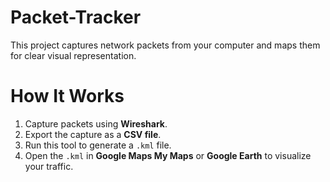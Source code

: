# Packet-Tracker
This project captures network packets from your computer and maps them for clear visual representation.


# How It Works
1. Capture packets using **Wireshark**.  
2. Export the capture as a **CSV file**.  
3. Run this tool to generate a `.kml` file.  
4. Open the `.kml` in **Google Maps My Maps** or **Google Earth** to visualize your traffic. 
